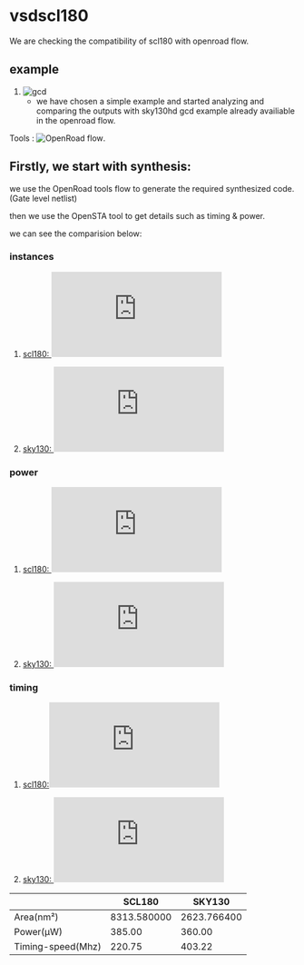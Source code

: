 # vsdscl180

We are checking the compatibility of scl180 with openroad flow.

## example 
  1. ![gcd](https://github.com/vsdip/vsdscl180/blob/main/synthesis/scl180/1_1_yosys.v)
     - we have chosen a simple example and started analyzing and comparing the outputs with sky130hd gcd example already availiable in the openroad flow.

Tools : ![OpenRoad flow](https://github.com/The-OpenROAD-Project/OpenROAD-flow-scripts).

## Firstly, we start with synthesis:

we use the OpenRoad tools flow to generate the required synthesized code.(Gate level netlist)

then we use the OpenSTA tool to get details such as timing & power.

we can see the comparision below:

### instances 
1. <ins>scl180: ![stats](https://github.com/vsdip/vsdscl180/blob/83f85ed33278ba3519867a79d0f2ba641ea1c1a4/synthesis/scl180/synth_stat.txt)</ins>
   
2. <ins>sky130: ![stats](https://github.com/vsdip/vsdscl180/blob/83f85ed33278ba3519867a79d0f2ba641ea1c1a4/synthesis/sky130/synth_stat.txt)</ins>

### power 
1. <ins>scl180: ![power_report](https://github.com/vsdip/vsdscl180/blob/83f85ed33278ba3519867a79d0f2ba641ea1c1a4/synthesis/scl180/power_scl.txt)</ins>
 
2. <ins>sky130: ![power_report](https://github.com/vsdip/vsdscl180/blob/83f85ed33278ba3519867a79d0f2ba641ea1c1a4/synthesis/sky130/power_sky.txt)</ins>


### timing 
1. <ins>scl180:![timing_report](https://github.com/vsdip/vsdscl180/blob/83f85ed33278ba3519867a79d0f2ba641ea1c1a4/synthesis/scl180/timing_details_scl130.txt)</ins>

2. <ins>sky130: ![timing_report](https://github.com/vsdip/vsdscl180/blob/83f85ed33278ba3519867a79d0f2ba641ea1c1a4/synthesis/sky130/timing_details_sky130.txt)</ins>



|                 |SCL180                         |SKY130                        |
|-----------------|-------------------------------|----------------------------- |
|Area(nm²)        |      8313.580000              |    2623.766400               |
|Power(μW)        |      385.00                   |    360.00                    |
|Timing-speed(Mhz)|      220.75                   |    403.22                    |
  


